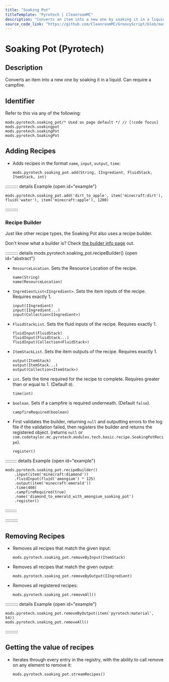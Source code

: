 ```yaml
---
title: "Soaking Pot"
titleTemplate: "Pyrotech | CleanroomMC"
description: "Converts an item into a new one by soaking it in a liquid. Can require a campfire."
source_code_link: "https://github.com/CleanroomMC/GroovyScript/blob/master/src/main/java/com/cleanroommc/groovyscript/compat/mods/pyrotech/SoakingPot.java"
---
```


# Soaking Pot (Pyrotech)

## Description

Converts an item into a new one by soaking it in a liquid. Can require a campfire.

## Identifier

Refer to this via any of the following:

```groovy:no-line-numbers {1}
mods.pyrotech.soaking_pot/* Used as page default */ // [!code focus]
mods.pyrotech.soakingpot
mods.pyrotech.soakingPot
mods.pyrotech.SoakingPot
```


## Adding Recipes

- Adds recipes in the format `name`, `input`, `output`, `time`:

    ```groovy:no-line-numbers
    mods.pyrotech.soaking_pot.add(String, IIngredient, FluidStack, ItemStack, int)
    ```

:::::::::: details Example {open id="example"}
```groovy:no-line-numbers
mods.pyrotech.soaking_pot.add('dirt_to_apple', item('minecraft:dirt'), fluid('water'), item('minecraft:apple'), 1200)
```

::::::::::

### Recipe Builder

Just like other recipe types, the Soaking Pot also uses a recipe builder.

Don't know what a builder is? Check [the builder info page](../../getting_started/builder.md) out.

:::::::::: details mods.pyrotech.soaking_pot.recipeBuilder() {open id="abstract"}
- `ResourceLocation`. Sets the Resource Location of the recipe.

    ```groovy:no-line-numbers
    name(String)
    name(ResourceLocation)
    ```

- `IngredientList<IIngredient>`. Sets the item inputs of the recipe. Requires exactly 1.

    ```groovy:no-line-numbers
    input(IIngredient)
    input(IIngredient...)
    input(Collection<IIngredient>)
    ```

- `FluidStackList`. Sets the fluid inputs of the recipe. Requires exactly 1.

    ```groovy:no-line-numbers
    fluidInput(FluidStack)
    fluidInput(FluidStack...)
    fluidInput(Collection<FluidStack>)
    ```

- `ItemStackList`. Sets the item outputs of the recipe. Requires exactly 1.

    ```groovy:no-line-numbers
    output(ItemStack)
    output(ItemStack...)
    output(Collection<ItemStack>)
    ```

- `int`. Sets the time required for the recipe to complete. Requires greater than or equal to 1. (Default `0`).

    ```groovy:no-line-numbers
    time(int)
    ```

- `boolean`. Sets if a campfire is required underneath. (Default `false`).

    ```groovy:no-line-numbers
    campfireRequired(boolean)
    ```

- First validates the builder, returning `null` and outputting errors to the log file if the validation failed, then registers the builder and returns the registered object. (returns `null` or `com.codetaylor.mc.pyrotech.modules.tech.basic.recipe.SoakingPotRecipe`).

    ```groovy:no-line-numbers
    register()
    ```

::::::::: details Example {open id="example"}
```groovy:no-line-numbers
mods.pyrotech.soaking_pot.recipeBuilder()
    .input(item('minecraft:diamond'))
    .fluidInput(fluid('amongium') * 125)
    .output(item('minecraft:emerald'))
    .time(400)
    .campfireRequired(true)
    .name('diamond_to_emerald_with_amongium_soaking_pot')
    .register()
```

:::::::::

::::::::::

## Removing Recipes

- Removes all recipes that match the given input:

    ```groovy:no-line-numbers
    mods.pyrotech.soaking_pot.removeByInput(ItemStack)
    ```

- Removes all recipes that match the given output:

    ```groovy:no-line-numbers
    mods.pyrotech.soaking_pot.removeByOutput(IIngredient)
    ```

- Removes all registered recipes:

    ```groovy:no-line-numbers
    mods.pyrotech.soaking_pot.removeAll()
    ```

:::::::::: details Example {open id="example"}
```groovy:no-line-numbers
mods.pyrotech.soaking_pot.removeByOutput(item('pyrotech:material', 54))
mods.pyrotech.soaking_pot.removeAll()
```

::::::::::

## Getting the value of recipes

- Iterates through every entry in the registry, with the ability to call remove on any element to remove it:

    ```groovy:no-line-numbers
    mods.pyrotech.soaking_pot.streamRecipes()
    ```
